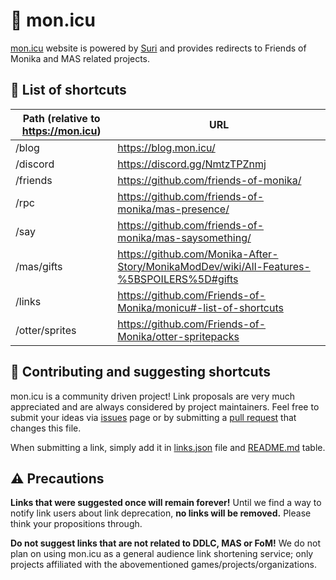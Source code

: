 # 🔗 mon.icu

[mon.icu](https://mon.icu) website is powered by [Suri](https://github.com/jstayton/suri) and provides redirects
to Friends of Monika and MAS related projects.

## 📜 List of shortcuts

| Path (relative to https://mon.icu) | URL                                                    |
|------------------------------------|--------------------------------------------------------|
| /blog                              | https://blog.mon.icu/                                  |
| /discord                           | https://discord.gg/NmtzTPZnmj                          |
| /friends                           | https://github.com/friends-of-monika/                  |
| /rpc                               | https://github.com/friends-of-monika/mas-presence/     |
| /say                               | https://github.com/friends-of-monika/mas-saysomething/ |
| /mas/gifts                         | https://github.com/Monika-After-Story/MonikaModDev/wiki/All-Features-%5BSPOILERS%5D#gifts |
| /links                             | https://github.com/Friends-of-Monika/monicu#-list-of-shortcuts |
| /otter/sprites                     | https://github.com/Friends-of-Monika/otter-spritepacks |

## 🙋 Contributing and suggesting shortcuts

mon.icu is a community driven project! Link proposals are very much appreciated and are always
considered by project maintainers. Feel free to submit your ideas via [issues][1] page or by
submitting a [pull request][2] that changes this file.

When submitting a link, simply add it in [links.json][3] file and [README.md][4] table.

## ⚠️ Precautions

**Links that were suggested once will remain forever!** Until we find a way to notify link users
about link deprecation, **no links will be removed.** Please think your propositions through.

**Do not suggest links that are not related to DDLC, MAS or FoM!** We do not plan on using mon.icu
as a general audience link shortening service; only projects affiliated with the abovementioned
games/projects/organizations.


[1]: https://github.com/Friends-of-Monika/monicu/issues
[2]: https://github.com/Friends-of-Monika/monicu/pulls
[3]: https://github.com/Friends-of-Monika/monicu/blob/master/src/links.json
[4]: https://github.com/Friends-of-Monika/monicu/blob/373d2dce8512ff7f1afdafe0d4a9568935f7374b/README.md?plain=1#L6-L15
